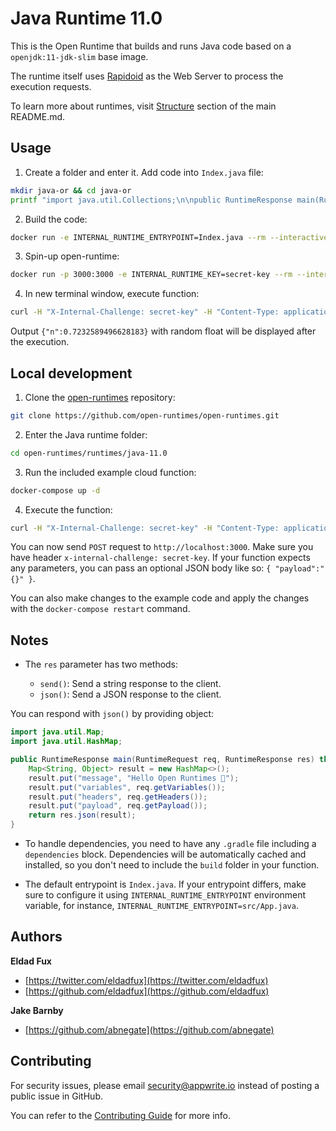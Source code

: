 # Java Runtime 11.0

This is the Open Runtime that builds and runs Java code based on a `openjdk:11-jdk-slim` base image. 

The runtime itself uses [Rapidoid](https://github.com/rapidoid/rapidoid) as the Web Server to process the execution requests.

To learn more about runtimes, visit [Structure](https://github.com/open-runtimes/open-runtimes#structure) section of the main README.md.

## Usage

1. Create a folder and enter it. Add code into `Index.java` file:

```bash
mkdir java-or && cd java-or
printf "import java.util.Collections;\n\npublic RuntimeResponse main(RuntimeRequest req, RuntimeResponse res) throws Exception {\n    return res.json(Collections.singletonMap(\"n\", Math.random()));\n}" > Index.java
```

2. Build the code:

```bash
docker run -e INTERNAL_RUNTIME_ENTRYPOINT=Index.java --rm --interactive --tty --volume $PWD:/usr/code openruntimes/java:v3-11.0 sh /usr/local/src/build.sh
```

3. Spin-up open-runtime:

```bash
docker run -p 3000:3000 -e INTERNAL_RUNTIME_KEY=secret-key --rm --interactive --tty --volume $PWD/code.tar.gz:/tmp/code.tar.gz:ro openruntimes/java:v3-11.0 sh /usr/local/src/start.sh
```

4. In new terminal window, execute function:

```bash
curl -H "X-Internal-Challenge: secret-key" -H "Content-Type: application/json" -X POST http://localhost:3000/ -d '{"payload": "{}"}'
```

Output `{"n":0.7232589496628183}` with random float will be displayed after the execution.

## Local development

1. Clone the [open-runtimes](https://github.com/open-runtimes/open-runtimes) repository:

```bash
git clone https://github.com/open-runtimes/open-runtimes.git
```

2. Enter the Java runtime folder:

```bash
cd open-runtimes/runtimes/java-11.0
```

3. Run the included example cloud function:

```bash
docker-compose up -d
```

4. Execute the function:

```bash
curl -H "X-Internal-Challenge: secret-key" -H "Content-Type: application/json" -X POST http://localhost:3000/ -d '{"payload": "{}"}'
```

You can now send `POST` request to `http://localhost:3000`. Make sure you have header `x-internal-challenge: secret-key`. If your function expects any parameters, you can pass an optional JSON body like so: `{ "payload":"{}" }`.

You can also make changes to the example code and apply the changes with the `docker-compose restart` command.

## Notes

- The `res` parameter has two methods:

    - `send()`: Send a string response to the client.
    - `json()`: Send a JSON response to the client.

You can respond with `json()` by providing object:

```java
import java.util.Map;
import java.util.HashMap;

public RuntimeResponse main(RuntimeRequest req, RuntimeResponse res) throws Exception {
    Map<String, Object> result = new HashMap<>();
    result.put("message", "Hello Open Runtimes 👋");
    result.put("variables", req.getVariables());
    result.put("headers", req.getHeaders());
    result.put("payload", req.getPayload());
    return res.json(result);
}
```

- To handle dependencies, you need to have any `.gradle` file including a `dependencies` block. Dependencies will be automatically cached and installed, so you don't need to include the `build` folder in your function.

- The default entrypoint is `Index.java`. If your entrypoint differs, make sure to configure it using `INTERNAL_RUNTIME_ENTRYPOINT` environment variable, for instance, `INTERNAL_RUNTIME_ENTRYPOINT=src/App.java`.

## Authors

**Eldad Fux**

+ [https://twitter.com/eldadfux](https://twitter.com/eldadfux)
+ [https://github.com/eldadfux](https://github.com/eldadfux)

**Jake Barnby**

+ [https://github.com/abnegate](https://github.com/abnegate)

## Contributing

For security issues, please email security@appwrite.io instead of posting a public issue in GitHub.

You can refer to the [Contributing Guide](https://github.com/open-runtimes/open-runtimes/blob/main/CONTRIBUTING.md) for more info.
